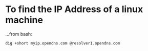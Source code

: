 ﻿# To find the IP Address of a linux machine

...from bash:

    dig +short myip.opendns.com @resolver1.opendns.com
